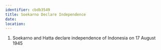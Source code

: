 ```yaml
---
identifier: cbdb3549
title: Soekarno Declare Independence
date:  
location: 
---
```


1.  Soekarno and Hatta declare independence of Indonesia on 17 August
    1945
